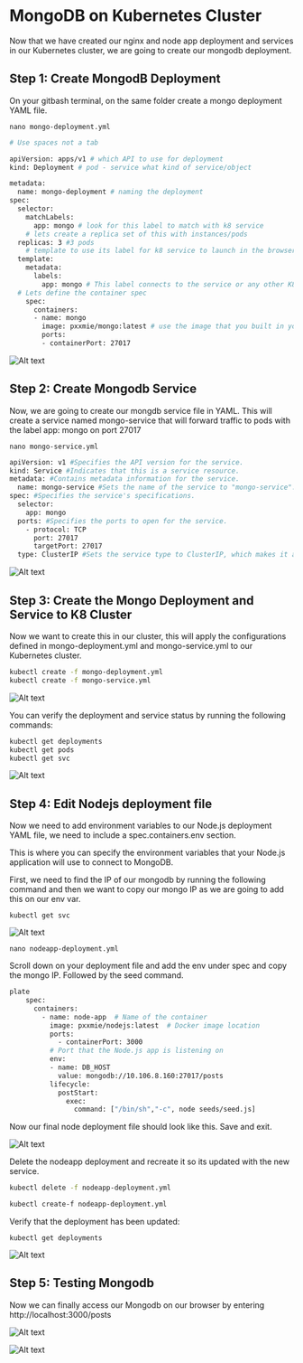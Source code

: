 # MongoDB on Kubernetes Cluster

Now that we have created our nginx and node app deployment and services in our Kubernetes cluster, we are going to create our mongodb deployment.


## Step 1: Create MongodB Deployment 

On your gitbash terminal, on the same folder create a mongo deployment YAML file. 

```
nano mongo-deployment.yml
```

```bash
# Use spaces not a tab

apiVersion: apps/v1 # which API to use for deployment
kind: Deployment # pod - service what kind of service/object

metadata:
  name: mongo-deployment # naming the deployment
spec:
  selector:
    matchLabels:
      app: mongo # look for this label to match with k8 service
    # lets create a replica set of this with instances/pods
  replicas: 3 #3 pods
    # template to use its label for k8 service to launch in the browser
  template:
    metadata:
      labels:
        app: mongo # This label connects to the service or any other K8 components
  # Lets define the container spec
    spec:
      containers:
      - name: mongo
        image: pxxmie/mongo:latest # use the image that you built in your dockerhub
        ports:
        - containerPort: 27017
```

![Alt text](images/mongodb_deployment.png)

## Step 2: Create Mongodb Service

Now, we are going to create our mongdb service file in YAML. This will create a service named mongo-service that will forward traffic to pods with the label app: mongo on port 27017

```
nano mongo-service.yml
```

```bash
apiVersion: v1 #Specifies the API version for the service.
kind: Service #Indicates that this is a service resource.
metadata: #Contains metadata information for the service.
  name: mongo-service #Sets the name of the service to "mongo-service".
spec: #Specifies the service's specifications.
  selector:
    app: mongo
  ports: #Specifies the ports to open for the service.
    - protocol: TCP
      port: 27017
      targetPort: 27017
  type: ClusterIP #Sets the service type to ClusterIP, which makes it accessible only within the cluster.

```
![Alt text](images/mongodb_service.png)


## Step 3: Create the Mongo Deployment and Service to K8 Cluster

Now we want to create this in our cluster, this will apply the configurations defined in mongo-deployment.yml and mongo-service.yml to our Kubernetes cluster.

```bash
kubectl create -f mongo-deployment.yml 
kubectl create -f mongo-service.yml
```
![Alt text](images/mongo_create_service.png)


You can verify the deployment and service status by running the following commands:

```bash
kubectl get deployments
kubectl get pods
kubectl get svc
```

![Alt text](images/deployment_pod_.png)

## Step 4: Edit Nodejs deployment file

Now we need to add environment variables to our Node.js deployment YAML file, we need to include a spec.containers.env section. 

This is where you can specify the environment variables that your Node.js application will use to connect to MongoDB.


First, we need to find the IP of our mongodb by running the following command and then we want to copy our mongo IP as we are going to add this on our env var. 

```
kubectl get svc
```
![Alt text](images/mongodb_ip.png)

```
nano nodeapp-deployment.yml 
```

Scroll down on your deployment file and add the env under spec and copy the mongo IP. Followed by the seed command. 

```bash
plate
    spec:
      containers:
        - name: node-app  # Name of the container
          image: pxxmie/nodejs:latest  # Docker image location
          ports:
            - containerPort: 3000
          # Port that the Node.js app is listening on
          env:
          - name: DB_HOST
            value: mongodb://10.106.8.160:27017/posts
          lifecycle:
            postStart:
              exec:
                command: ["/bin/sh","-c", node seeds/seed.js]

```
Now our final node deployment file should look like this. Save and exit. 

![Alt text](images/nodeapp_deploy.png)

Delete the nodeapp deployment and recreate it so its updated with the new service. 

```bash
kubectl delete -f nodeapp-deployment.yml

kubectl create-f nodeapp-deployment.yml
```

Verify that the deployment has been updated:

```
kubectl get deployments
```

![Alt text](images/get_deploymentssss.png)

## Step 5: Testing Mongodb 

Now we can finally access our Mongodb on our browser by entering  http://localhost:3000/posts

![Alt text](posts.png)

![Alt text](get_all.png)